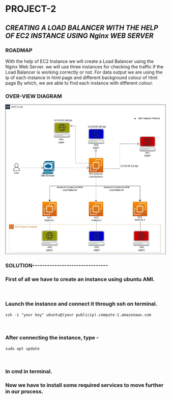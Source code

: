 # PROJECT-2
## ***CREATING A LOAD BALANCER WITH THE HELP OF EC2 INSTANCE USING Nginx WEB SERVER***
### ROADMAP
With the help of EC2 Instance we will create a Load Balancer using the Nginx Web Server.
we will use three instances for checking the traffic if the Load Balancer is working correctly or not.
For data output we are using the ip of each instance in html page and different background colour of html page By which, we are able to find each instance with different colour.


### OVER-VIEW DIAGRAM

<img src="https://github.com/kitty6xt5/PROJECT2/blob/main/images/ec2loadbalancer.jpg">


### SOLUTION-------------------------------

### First of all we have to create an instance using ubuntu AMI.
<img src="">

### Launch the instance and connect it through ssh on terminal.
```
ssh -i "your key" ubuntu@(your publicip).compute-1.amazonaws.com
```
<img src="">

### After connecting the instance, type -
```
sudo apt update
```
<img src="">

### In cmd in terminal.
### Now we have to install some required services to move further in our process.
